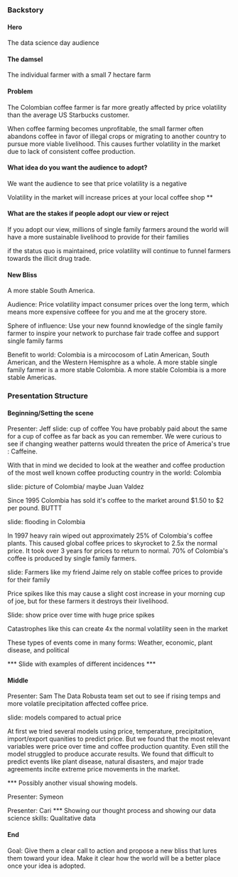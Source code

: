 ### Backstory

#### Hero

The data science day audience

#### The damsel

The individual farmer with a small 7 hectare farm

#### Problem

The Colombian coffee farmer is far more greatly affected by price volatility than the average US Starbucks customer.

When coffee farming becomes unprofitable, the small farmer often abandons coffee in favor of illegal crops or migrating to another country to pursue more viable livelihood. This causes further volatility in the market due to lack of consistent coffee production.

#### What idea do you want the audience to adopt?

We want the audience to see that price volatility is a negative

Volatility in the market will increase prices at your local coffee shop **



#### What are the stakes if people adopt our view or reject

If you adopt our view, millions of single family farmers around the world will have a more sustainable livelihood to provide for their families

if the status quo is maintained, price volatility will continue to funnel farmers towards the illicit drug trade.

#### New Bliss

A more stable South America. 

Audience: Price volatility impact consumer prices over the long term, which means more expensive coffeee for you and me at the grocery store.

Sphere of influence: Use your new founnd knowledge of the single family farmer to inspire your network to purchase fair trade coffee and support single family farms

Benefit to world: Colombia is a mircocosom of Latin American, South American, and the Western Hemisphre as a whole. A more stable single family farmer is a more stable Colombia. A more stable Colombia is a more stable Americas. 


### Presentation Structure

#### Beginning/Setting the scene
Presenter: Jeff
slide: cup of coffee
You have probably paid about the same for a cup of coffee as far back as you can remember. We were curious to see if changing weather patterns would threaten the price of America's true : Caffeine. 

With that in mind we decided to look at the weather and coffee production of the most well known coffee producting country in the world: Colombia

slide: picture of Colombia/ maybe Juan Valdez

Since 1995 Colombia has sold it's coffee to the market around $1.50 to $2 per pound. BUTTT

slide: flooding in Colombia

In 1997 heavy rain wiped out approximately 25% of Colombia's coffee plants. This caused global coffee prices to skyrocket to 2.5x the normal price. It took over 3 years for prices to return to normal. 70% of Colombia's coffee is produced by single family farmers. 

slide: Farmers like my friend Jaime rely on stable coffee prices to provide for their family

Price spikes like this may cause a slight cost increase in your morning cup of joe, but for these farmers it destroys their livelihood.

Slide: show price over time with huge price spikes

Catastrophes like this can create 4x the normal volatility seen in the market

These types of events come in many forms: Weather, economic, plant disease, and political

*** Slide with examples of different incidences ***

#### Middle 
Presenter: Sam
The Data Robusta team set out to see if rising temps and more volatile precipitation affected coffee price.

slide: models compared to actual price

At first we tried several models using price, temperature, precipitation, import/export quanities to predict price. But we found that the most relevant variables were price over time and coffee production quantity. Even still the model struggled to produce accurate results. We found that difficult to predict events like plant disease, natural disasters, and major trade agreements incite extreme price movements in the market.



*** Possibly another visual showing models.

Presenter: Symeon




Presenter: Cari
*** Showing our thought process and showing our data science skills: Qualitative data




#### End

Goal: Give them a clear call to action and propose a new bliss that lures them toward your idea. Make it clear how the world will be a better place once your idea is adopted.
